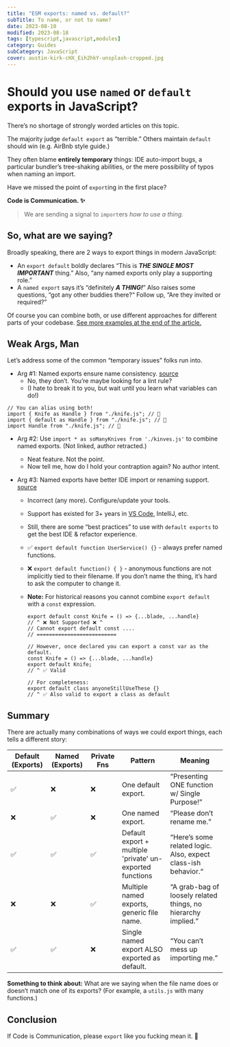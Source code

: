 ```yaml
---
title: "ESM exports: named vs. default?"
subTitle: To name, or not to name?
date: 2023-08-10
modified: 2023-08-18
tags: [typescript,javascript,modules]
category: Guides
subCategory: JavaScript
cover: austin-kirk-cHX_Eih2hkY-unsplash-cropped.jpg
---
```


# Should you use `named` or `default` exports in JavaScript?

There’s no shortage of strongly worded articles on this topic.

The majority judge `default export` as “terrible.” Others maintain `default` should win (e.g. AirBnb style guide.)

They often blame **entirely temporary** things: IDE auto-import bugs, a particular bundler’s tree-shaking abilities, or the mere possibility of typos when naming an import.

Have we missed the point of `export`ing in the first place?

**Code is Communication. ✨**

> We are sending a signal to `import`ers _how to use a thing._

## So, what are we saying?

Broadly speaking, there are 2 ways to export things in modern JavaScript:

- An `export default` boldly declares “This is **_THE SINGLE MOST IMPORTANT_** thing.” Also, “any named exports only play a supporting role.”
- A `named export` says it’s “definitely **_A THING!_**” Also raises some questions, “got any other buddies there?“ Follow up, “Are they invited or required?”

Of course you can combine both, or use different approaches for different parts of your codebase. [See more examples at the end of the article.](#summary)

## Weak Args, Man

Let’s address some of the common “temporary issues” folks run into.

- Arg #1: Named exports ensure name consistency. [source](https://blog.neufund.org/why-we-have-banned-default-exports-and-you-should-do-the-same-d51fdc2cf2ad)
  - No, they don’t. You’re maybe looking for a lint rule?
  - (I hate to break it to you, but wait until you learn what variables can do!)

```tsx
// You can alias using both!
import { Knife as Handle } from "./knife.js"; // 🔪
import { default as Handle } from "./knife.js"; // 🔪
import Handle from "./knife.js"; // 🔪
```

- Arg #2: Use `import * as soManyKnives from './kinves.js'` to combine named exports. (Not linked, author retracted.)
  - Neat feature. Not the point.
  - Now tell me, how do I hold your contraption again? No author intent.
- Arg #3: Named exports have better IDE import or renaming support. [source](https://www.bundleapps.io/blog/use-named-exports-over-default-exports-in-javascript)

  - Incorrect (any more). Configure/update your tools.
  - Support has existed for 3+ years in [VS Code](https://github.com/microsoft/vscode/pull/94480), IntelliJ, etc.
  - Still, there are some “best practices” to use with `default exports` to get the best IDE & refactor experience.
  - ✅ `export default function UserService() {}` - always prefer named functions.
  - ❌ `export default function() { }` - anonymous functions are not implicitly tied to their filename. If you don’t name the thing, it’s hard to ask the computer to change it.
  - **Note:** For historical reasons you cannot combine `export default` with a `const` expression.

    ```tsx
    export default const Knife = () => {...blade, ...handle}
    // ^ ❌ Not Supported ❌ ^
    // Cannot export default const ....
    // ==========================

    // However, once declared you can export a const var as the default.
    const Knife = () => {...blade, ...handle}
    export default Knife;
    // ^ ✅ Valid

    // For completeness:
    export default class anyoneStillUseThese {}
    // ^ ✅ Also valid to export a class as default
    ```

## Summary

There are actually many combinations of ways we could export things, each tells a different story:

| Default (Exports) | Named (Exports) | Private Fns | Pattern                                                   | Meaning                                                       |
| ----------------- | --------------- | ----------- | --------------------------------------------------------- | ------------------------------------------------------------- |
| ✅                | ❌              | ❌          | One default export.                                       | “Presenting ONE function w/ Single Purpose!”                  |
| ❌                | ✅              | ❌          | One named export.                                         | “Please don’t rename me.”                                     |
| ✅                | ✅              | ✅          | Default export + multiple 'private' un-exported functions | “Here’s some related logic. Also, expect class-ish behavior.“ |
| ❌                | ❌              | ✅          | Multiple named exports, generic file name.                | “A grab-bag of loosely related things, no hierarchy implied.” |
| ✅                | ✅              | ❌          | Single named export ALSO exported as default.             | “You can’t mess up importing me.”                             |

**Something to think about:** What are we saying when the file name does or doesn’t match one of its exports? (For example, a `utils.js` with many functions.)

## Conclusion

If Code is Communication, please `export` like you fucking mean it. 💞
